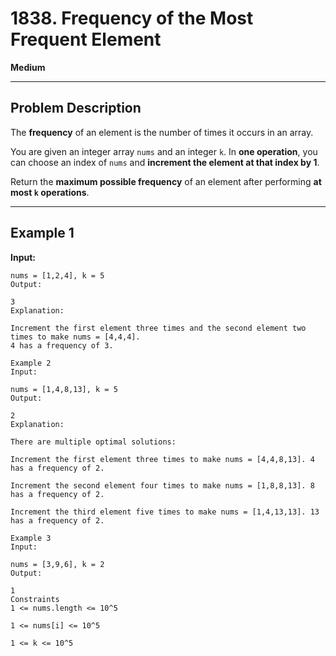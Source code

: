 # 1838. Frequency of the Most Frequent Element

**Medium**

---

## Problem Description

The **frequency** of an element is the number of times it occurs in an array.

You are given an integer array `nums` and an integer `k`. In **one operation**, you can choose an index of `nums` and **increment the element at that index by 1**.

Return the **maximum possible frequency** of an element after performing **at most `k` operations**.

---

## Example 1

**Input:**

```text
nums = [1,2,4], k = 5
Output:

3
Explanation:

Increment the first element three times and the second element two times to make nums = [4,4,4].
4 has a frequency of 3.

Example 2
Input:

nums = [1,4,8,13], k = 5
Output:

2
Explanation:

There are multiple optimal solutions:

Increment the first element three times to make nums = [4,4,8,13]. 4 has a frequency of 2.

Increment the second element four times to make nums = [1,8,8,13]. 8 has a frequency of 2.

Increment the third element five times to make nums = [1,4,13,13]. 13 has a frequency of 2.

Example 3
Input:

nums = [3,9,6], k = 2
Output:

1
Constraints
1 <= nums.length <= 10^5

1 <= nums[i] <= 10^5

1 <= k <= 10^5